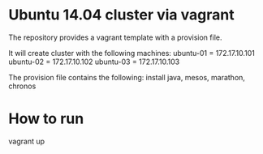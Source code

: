 # Ubuntu 14.04 cluster via vagrant
The repository provides a vagrant template with a provision file.

It will create cluster with the following machines:
ubuntu-01 = 172.17.10.101
ubuntu-02 = 172.17.10.102
ubuntu-03 = 172.17.10.103

The provision file contains the following:
install java, mesos, marathon, chronos

# How to run
vagrant up
